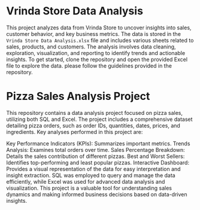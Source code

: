 # Vrinda Store Data Analysis

This project analyzes data from Vrinda Store to uncover insights into sales, customer behavior, and key business metrics. 
The data is stored in the `Vrinda Store Data Analysis.xlsx` file and includes various sheets related to sales, products, and customers. 
The analysis involves data cleaning, exploration, visualization, and reporting to identify trends and actionable insights. 
To get started, clone the repository and open the provided Excel file to explore the data. 
please follow the guidelines provided in the repository.


# Pizza Sales Analysis Project

This repository contains a data analysis project focused on pizza sales, utilizing both SQL and Excel. The project includes a comprehensive dataset detailing pizza orders, such as order IDs, quantities, dates, prices, and ingredients. Key analyses performed in this project are:

Key Performance Indicators (KPIs): Summarizes important metrics.
Trends Analysis: Examines total orders over time.
Sales Percentage Breakdown: Details the sales contribution of different pizzas.
Best and Worst Sellers: Identifies top-performing and least popular pizzas.
Interactive Dashboard: Provides a visual representation of the data for easy interpretation and insight extraction.
SQL was employed to query and manage the data efficiently, while Excel was used for advanced data analysis and visualization. This project is a valuable tool for understanding sales dynamics and making informed business decisions based on data-driven insights.
